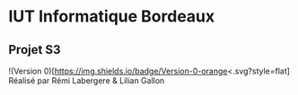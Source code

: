 # IUT Informatique Bordeaux
## Projet S3
!(Version 0)[https://img.shields.io/badge/Version-0-orange<.svg?style=flat]
Réalisé par Rémi Labergere & Lilian Gallon